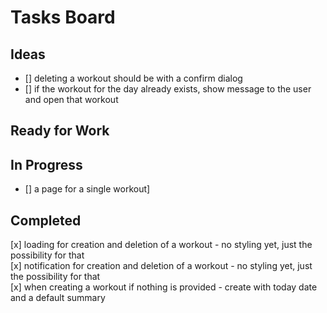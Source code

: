 # Tasks Board
## Ideas
- [] deleting a workout should be with a confirm dialog  
- [] if the workout for the day already exists, show message to the user and open that workout  

## Ready for Work
## In Progress
- [] a page for a single workout] 
## Completed
[x] loading for creation and deletion of a workout - no styling yet, just the possibility for that  
[x] notification for creation and deletion of a workout - no styling yet, just the possibility for that  
[x] when creating a workout if nothing is provided - create with today date and a default summary  